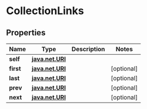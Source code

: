 
# CollectionLinks

## Properties
| Name | Type | Description | Notes |
| ------------ | ------------- | ------------- | ------------- |
| **self** | [**java.net.URI**](java.net.URI.md) |  |  |
| **first** | [**java.net.URI**](java.net.URI.md) |  |  [optional] |
| **last** | [**java.net.URI**](java.net.URI.md) |  |  [optional] |
| **prev** | [**java.net.URI**](java.net.URI.md) |  |  [optional] |
| **next** | [**java.net.URI**](java.net.URI.md) |  |  [optional] |



